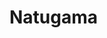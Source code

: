 # Natugama


<!-- <section>
  <h2> Desafio </h2>
  <p> Como projeto final da conclusão do nanodregree da <a> Gama Academy </a> nosso desafio foi criar um produto do zero. Uma apresentação de portfólio navegável e interativo de um novo empreendimento.
  </p>
</section>
 -->
